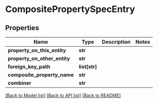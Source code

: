 # CompositePropertySpecEntry

## Properties
Name | Type | Description | Notes
------------ | ------------- | ------------- | -------------
**property_on_this_entity** | **str** |  | 
**property_on_other_entity** | **str** |  | 
**foreign_key_path** | **list[str]** |  | 
**composite_property_name** | **str** |  | 
**combiner** | **str** |  | 

[[Back to Model list]](../README.md#documentation-for-models) [[Back to API list]](../README.md#documentation-for-api-endpoints) [[Back to README]](../README.md)


